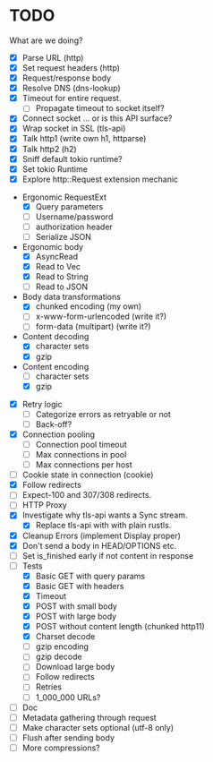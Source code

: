 # TODO

What are we doing?

- [x] Parse URL (http)
- [x] Set request headers (http)
- [x] Request/response body
- [x] Resolve DNS (dns-lookup)
- [x] Timeout for entire request.
  - [ ] Propagate timeout to socket itself?
- [x] Connect socket … or is this API surface?
- [x] Wrap socket in SSL (tls-api)
- [x] Talk http1 (write own h1, httparse)
- [x] Talk http2 (h2)
- [x] Sniff default tokio runtime?
- [x] Set tokio Runtime
- [x] Explore http::Request extension mechanic
- Ergonomic RequestExt
  - [x] Query parameters
  - [ ] Username/password
  - [ ] authorization header
  - [ ] Serialize JSON
- Ergonomic body
  - [x] AsyncRead
  - [x] Read to Vec
  - [x] Read to String
  - [ ] Read to JSON
- Body data transformations
  - [x] chunked encoding (my own)
  - [ ] x-www-form-urlencoded (write it?)
  - [ ] form-data (multipart) (write it?)
- Content decoding
  - [x] character sets
  - [x] gzip
- Content encoding
  - [ ] character sets
  - [x] gzip
- [x] Retry logic
  - [ ] Categorize errors as retryable or not
  - [ ] Back-off?
- [x] Connection pooling
  - [ ] Connection pool timeout
  - [ ] Max connections in pool
  - [ ] Max connections per host
- [ ] Cookie state in connection (cookie)
- [x] Follow redirects
- [ ] Expect-100 and 307/308 redirects.
- [ ] HTTP Proxy
- [x] Investigate why tls-api wants a Sync stream.
  - [x] Replace tls-api with with plain rustls.
- [x] Cleanup Errors (implement Display proper)
- [x] Don't send a body in HEAD/OPTIONS etc.
- [ ] Set is_finished early if not content in response
- [ ] Tests
  - [x] Basic GET with query params
  - [x] Basic GET with headers
  - [x] Timeout
  - [x] POST with small body
  - [x] POST with large body
  - [x] POST without content length (chunked http11)
  - [x] Charset decode
  - [ ] gzip encoding
  - [ ] gzip decode
  - [ ] Download large body
  - [ ] Follow redirects
  - [ ] Retries
  - [ ] 1_000_000 URLs?
- [ ] Doc
- [ ] Metadata gathering through request
- [ ] Make character sets optional (utf-8 only)
- [ ] Flush after sending body
- [ ] More compressions?
